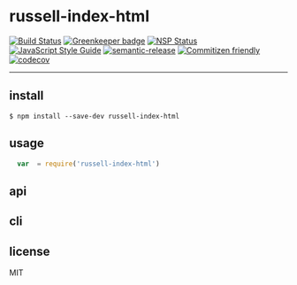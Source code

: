 # russell-index-html

[![Build Status](https://travis-ci.org/santiagogil/russell-index-html.svg?branch=master)](https://travis-ci.org/santiagogil/russell-index-html)
[![Greenkeeper badge](https://badges.greenkeeper.io/santiagogil/russell-index-html.svg)](https://greenkeeper.io/)
[![NSP Status](https://nodesecurity.io/orgs/nnns/projects/7fc35d21-a146-4778-8b36-e7436e7553a3/badge)](https://nodesecurity.io/orgs/nnns/projects/7fc35d21-a146-4778-8b36-e7436e7553a3)
[![JavaScript Style Guide](https://img.shields.io/badge/code_style-standard-brightgreen.svg)](https://standardjs.com)
[![semantic-release](https://img.shields.io/badge/%20%20%F0%9F%93%A6%F0%9F%9A%80-semantic--release-e10079.svg)](https://github.com/semantic-release/semantic-release)
[![Commitizen friendly](https://img.shields.io/badge/commitizen-friendly-brightgreen.svg)](http://commitizen.github.io/cz-cli/)
[![codecov](https://codecov.io/gh/santiagogil/russell-index-html/branch/master/graph/badge.svg)](https://codecov.io/gh/santiagogil/russell-index-html)


****

## install
`$ npm install --save-dev russell-index-html`

## usage
```js
  var  = require('russell-index-html')

```

## api

## cli

## license
MIT
